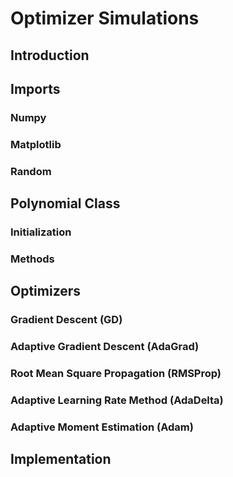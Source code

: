 # Optimizer Simulations
## Introduction

## Imports

### Numpy

### Matplotlib

### Random

## Polynomial Class

### Initialization

### Methods

## Optimizers

### Gradient Descent (GD)

### Adaptive Gradient Descent (AdaGrad)

### Root Mean Square Propagation (RMSProp)

### Adaptive Learning Rate Method (AdaDelta)

### Adaptive Moment Estimation (Adam)

## Implementation
